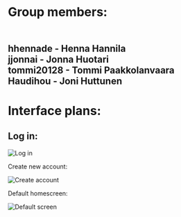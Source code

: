 
 <h1>Group members:</h1>

<h2><br>hhennade - Henna Hannila
<br>jjonnai - Jonna Huotari
<br>tommi20128 - Tommi Paakkolanvaara
<br>Haudihou - Joni Huttunen</h2>

<h1>Interface plans:</h1>

<h2>Log in:</h2>

![Log in](https://user-images.githubusercontent.com/112495020/225019355-0a5234bc-1659-4829-912b-0a6677198eba.png)

Create new account:

![Create account](https://user-images.githubusercontent.com/112495020/225021086-e14b014a-c53d-4b38-bbd4-b70b64f91ee9.png)

Default homescreen:

![Default screen](https://user-images.githubusercontent.com/112495020/225024482-77093f70-d028-4b9c-ac1a-7baf192fa770.png)
